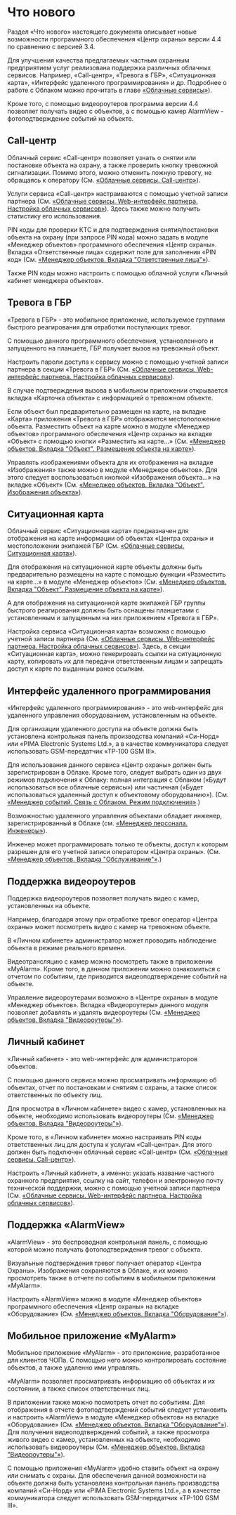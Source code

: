 # Что нового

Раздел «Что нового» настоящего документа описывает новые возможности программного обеспечения «Центр охраны» версии 4.4 по сравнению с версией 3.4. 

Для улучшения качества предлагаемых частным охранным предприятием услуг реализована поддержка различных облачных сервисов. Например, «Call-центр», «Тревога в ГБР», «Ситуационная карта», «Интерфейс удаленного программирования» и др. Подробнее о работе с Облаком можно прочитать в главе [«Облачные сервисы»](/12-cloud-services.html#облачные-сервисы)).

Кроме того, с помощью видеороутеров программа версии 4.4 позволяет получать видео с объектов, а с помощью камер AlarmView - фотоподтверждение событий на объекте.

## Call-центр

Облачный сервис «Call-центр» позволяет узнать о снятии или постановке объекта на охрану, а также проверить кнопку тревожной сигнализации. Помимо этого, можно отменить ложную тревогу, не обращаясь к оператору (См. [«Облачные сервисы. Call-центр»](/12-cloud-services.html#call-центр)).

Услуги сервиса «Call-центр» настраиваются с помощью учетной записи партнера (См. [«Облачные сервисы. Web-интерфейс партнера. Настройка облачных сервисов»](/12-cloud-services.html#настройка-облачных-сервисов)). Здесь также можно получить статистику его использования. 

PIN коды для проверки КТС и для подтверждения снятия/постановки объекта на охрану (при запросе PIN кода) можно задать в модуле «Менеджер объектов» программного обеспечения «Центр охраны». Вкладка «Ответственные лица» содержит поле для заполнения «PIN код» (См. [«Менеджер объектов. Вкладка "Ответственные лица"»](/05-object-manager.html#вкладка-ответственные-лица)).

Также PIN коды можно настроить с помощью облачной услуги «Личный кабинет менеджера объектов».

## Тревога в ГБР

«Тревога в ГБР» - это мобильное приложение, используемое группами быстрого реагирования для отработки поступающих тревог. 

С помощью данного программного обеспечения, установленного и запущенного на планшете, ГБР получает вызов на тревожный объект. 

Настроить пароли доступа к сервису можно с помощью учетной записи партнера в секции «Тревога в ГБР» (См. [«Облачные сервисы. Web-интерфейс партнера. Настройка облачных сервисов»](/12-cloud-services.html#настройка-облачных-сервисов)).

В случае подтверждения вызова в мобильном приложении открывается вкладка «Карточка объекта» с информацией о тревожном объекте.

Если объект был предварительно размещен на карте, на вкладке «Карта» приложения  «Тревога в ГБР» отображается местоположение объекта. Разместить объект на карте можно в модуле «Менеджер объектов» программного обеспечения «Центр охраны» на вкладке «Объект» с помощью кнопки «Разместить на карте...» (См. [«Менеджер объектов. Вкладка "Объект". Размещение объекта на карте»](/05-object-manager.html#размещение-объекта-на-карте)).

Управлять изображениями объекта для их отображения на вкладке «Изображения» также можно в модуле «Менеджере объектов». Для этого следует воспользоваться кнопкой «Изображения объекта...» на вкладке «Объект» (См. [«Менеджер объектов. Вкладка "Объект". Изображения объекта»](/05-object-manager.html#изображения-объекта)).

## Ситуационная карта

Облачный сервис «Ситуационная карта» предназначен для отображения на карте информации об объектах «Центра охраны» и местоположении экипажей ГБР (См. [«Облачные сервисы. Ситуационная карта»](/12-cloud-services.html#ситуационная-карта)).

Для отображения на ситуационной карте объекты должны быть предварительно размещены на карте с помощью функции «Разместить на карте...» в модуле «Менеджер объектов» (См. [«Менеджер объектов. Вкладка "Объект". Размещение объекта на карте»](/05-object-manager.html#размещение-объекта-на-карте)).

А для отображения на ситуационной карте экипажей ГБР группы быстрого реагирования должны быть оснащены планшетами с установленным и запущенным на них приложением «Тревога в ГБР».

Настройка сервиса «Ситуационная карта» возможна с помощью учетной записи партнера (См. [«Облачные сервисы. Web-интерфейс партнера. Настройка облачных сервисов»](/12-cloud-services.html#настройка-облачных-сервисов)). Здесь, в секции «Ситуационная карта», можно генерировать ссылки на ситуационную карту, копировать их для передачи ответственным лицам и запрещать доступ к карте по выданным ранее ссылкам.

## Интерфейс удаленного программирования

«Интерфейс удаленного программирования» - это web-интерфейс для удаленного управления оборудованием, установленным на объекте.

Для организации удаленного доступа на объекте должна быть установлена контрольная панель производства компаний «Си-Норд» или «PIMA Electronic Systems Ltd.», а в качестве коммуникатора следует использовать GSM-передатчик «ТР-100 GSM III».

Для использования данного сервиса «Центр охраны» должен быть зарегистрирован в Облаке. Кроме того, следует выбрать один из двух режимов подключения к Облаку: полная интеграция с Облаком («Будут использоваться все облачные сервисы») или  частичная («Будет использоваться удаленный доступ к объектовому оборудованию»). (См. [«Менеджер событий. Связь с Облаком. Режим подключения»](/04-event-manager.html#режим-подключения).)

Возможностью удаленного управления объектами обладает инженер, зарегистрированный в Облаке (см. [«Менеджер персонала. Инженеры»](/07-personnel-manager.html#инженеры)).

Инженер может программировать только те объекты, доступ к которым разрешен для его учетной записи оператором «Центра охраны». (См. [«Менеджер объектов. Вкладка "Обслуживание"»](/05-object-manager.html#вкладка-обслуживание).)

## Поддержка видеороутеров

Поддержка видеороутеров позволяет получать видео с камер, установленных на объекте.

Например, благодаря этому при отработке тревог оператор «Центра охраны» может посмотреть видео с камер на тревожном объекте. 

В «Личном кабинете» администратор может проводить наблюдение объекта в режиме реального времени.

Видеотрансляцию с камер можно посмотреть также в приложении «MyAlarm». Кроме того, в данном приложении можно ознакомиться с отчетом по событиям, где приводится видеоподтверждение событий на объекте.

Управление видеороутерами возможно в «Центре охраны» в модуле «Менеджер объектов». Вкладка «Видеороутеры» данного модуля позволяет добавлять и удалять видеороутеры (См. [«Менеджер объектов. Вкладка "Видеороутеры"»](/05-object-manager.html#вкладка-видеороутеры)).

## Личный кабинет

«Личный кабинет» - это web-интерфейс для администраторов объектов. 

С помощью данного сервиса можно просматривать информацию об объектах, отчет по постановкам и снятиям с охраны, а также список ответственных по объекту лиц. 

Для просмотра в «Личном кабинете» видео с камер, установленных на объекте, необходимо использовать видеороутеры (См. [«Менеджер объектов. Вкладка "Видеороутеры"»](/05-object-manager.html#вкладка-видеороутеры)).

Кроме того, в «Личном кабинете» можно настраивать PIN коды ответственных лиц для доступа к услугам «Call-центра». Для этого должен быть подключен облачный сервис «Call-центр» (См. [«Облачные сервисы. Call-центр»](/12-cloud-services.html#call-центр)).

Настроить «Личный кабинет», а именно: указать название частного охранного предприятия, ссылку на сайт, телефон и электронную почту технической поддержки, можно с помощью учетной записи партнера (См. [«Облачные сервисы. Web-интерфейс партнера. Настройка облачных сервисов»](/12-cloud-services.html#настройка-облачных-сервисов)).

## Поддержка «AlarmView»

«AlarmView» - это беспроводная контрольная панель, с помощью которой можно получать фотоподтверждения тревог с объекта. 

Визуальные подтверждения тревог получает оператор «Центра Охраны». Изображения сохраняются в Облаке, и их можно просмотреть также в отчете по событиям в мобильном приложении «MyAlarm».

Настроить «AlarmView» можно в модуле «Менеджер объектов» программного обеспечения «Центр охраны» на вкладке «Оборудование» (См. [«Менеджер объектов. Вкладка "Оборудование"»](/05-object-manager.html#вкладка-оборудование)).

## Мобильное приложение «MyAlarm»

Мобильное приложение «MyAlarm» - это приложение, разработанное для клиентов ЧОПа. С помощью него можно контролировать состояние объектов, а также удаленно ими управлять.

«MyAlarm» позволяет просматривать информацию об объектах и их состоянии, а также список ответственных лиц.

В приложении также можно посмотреть отчет по событиям. Для отображения в отчете фотоподтверждений событий следует установить и настроить «AlarmView» в модуле «Менеджер объектов» на вкладке «Оборудование» (См. [«Менеджер объектов. Вкладка "Оборудование"»](/05-object-manager.html#вкладка-оборудование)). Для получения видеоподтверждений событий, а также просмотра живого видео с камер, установленных на объекте, необходимо использовать видеороутеры (См. [«Менеджер объектов. Вкладка "Видеороутеры"»](/05-object-manager.html#вкладка-видеороутеры)).

С помощью приложения «MyAlarm» удобно ставить объект на охрану или снимать с охраны. Для обеспечения данной возможности на объекте должна быть установлена контрольная панель производства компаний «Си-Норд» или «PIMA Electronic Systems Ltd.», а в качестве коммуникатора следует использовать GSM-передатчик «ТР-100 GSM III».

